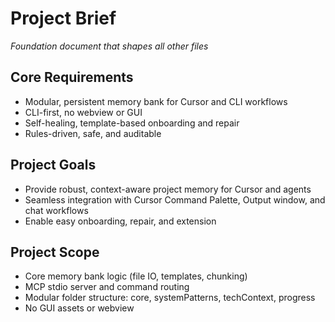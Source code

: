 # Project Brief

*Foundation document that shapes all other files*

## Core Requirements
- Modular, persistent memory bank for Cursor and CLI workflows
- CLI-first, no webview or GUI
- Self-healing, template-based onboarding and repair
- Rules-driven, safe, and auditable

## Project Goals
- Provide robust, context-aware project memory for Cursor and agents
- Seamless integration with Cursor Command Palette, Output window, and chat workflows
- Enable easy onboarding, repair, and extension

## Project Scope
- Core memory bank logic (file IO, templates, chunking)
- MCP stdio server and command routing
- Modular folder structure: core, systemPatterns, techContext, progress
- No GUI assets or webview
